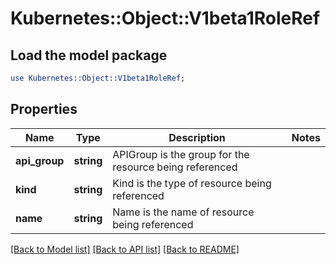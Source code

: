 # Kubernetes::Object::V1beta1RoleRef

## Load the model package
```perl
use Kubernetes::Object::V1beta1RoleRef;
```

## Properties
Name | Type | Description | Notes
------------ | ------------- | ------------- | -------------
**api_group** | **string** | APIGroup is the group for the resource being referenced | 
**kind** | **string** | Kind is the type of resource being referenced | 
**name** | **string** | Name is the name of resource being referenced | 

[[Back to Model list]](../README.md#documentation-for-models) [[Back to API list]](../README.md#documentation-for-api-endpoints) [[Back to README]](../README.md)


